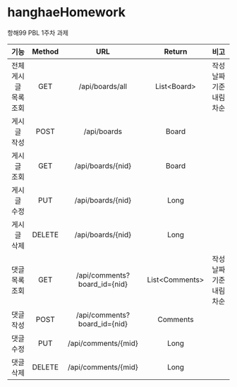 # hanghaeHomework
항해99 PBL 1주차 과제

  |**기능**|**Method**|**URL**|**Return**|**비고**
  |:---:|:---:|:---:|:---:|:---:|
  |전체 게시글 목록 조회|GET|/api/boards/all|List\<Board\>|작성 날짜 기준 내림차순|
  |게시글 작성|POST|/api/boards|Board|
  |게시글 조회|GET|/api/boards/{nid}|Board|
  |게시글 수정|PUT|/api/boards/{nid}|Long|
  |게시글 삭제|DELETE|/api/boards/{nid}|Long|
  |댓글 목록 조회|GET|/api/comments?board_id={nid} |List\<Comments\>|작성 날짜 기준 내림차순|
  |댓글 작성|POST|/api/comments?board_id={nid} |Comments|
  |댓글 수정|PUT|/api/comments/{mid}|Long|
  |댓글 삭제|DELETE|/api/comments/{mid}|Long|
